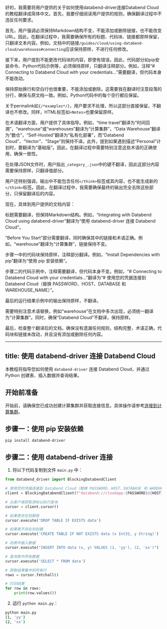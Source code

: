 <think>
好的，我需要将用户提供的关于如何使用databend-driver连接Databend Cloud的教程翻译成简体中文。首先，我要仔细阅读用户提供的规则，确保翻译过程中不违反任何要求。

首先，用户强调必须保持Markdown结构不变，不能添加或删除链接，也不能改变URL。因此，在翻译过程中，我需要确保所有的标题、代码块、链接都原样保留，只翻译文本内容。例如，文档中的链接`/guides/cloud/using-databend-cloud/warehouses#connecting`应该保持原样，不进行任何修改。

接下来，用户提到不能更改代码块的内容，即使有错误。因此，代码部分如pip安装命令、Python代码示例等，必须保持原样，只翻译注释部分。例如，注释“# Connecting to Databend Cloud with your credentials...”需要翻译，但代码本身不能改动。

保持原始换行和空白行也很重要，不能添加或删除。这需要我在翻译时注意段落的分行，确保与原文档一致。例如，Python代码中的每个空行都应保留。

关于permalink如`{/*examples*/}`，用户要求不处理，所以这部分直接保留，不翻译也不修改。同样，HTML标签如`<Notes>`也要保留原样。

在术语翻译方面，用户提供了具体指导。例如，“time travel”翻译为“时间回溯”，“warehouse”或“warehouses”翻译为“计算集群”，“Data Warehouse”翻译为“数仓”，“Self-Hosted”翻译为“私有化部署”，而“Databend Cloud”、“Vector”、“Stage”则保持不译。此外，提到如果遇到描述“Personal”计划时，要翻译为“基础版”。因此，在翻译过程中需要特别注意这些术语的正确使用，确保一致性。

在处理JSON文件时，用户指出`_category_.json`中的键不翻译，因此这部分内容需要保持原样，只翻译值部分。

用户还特别强调，输出中不能包含任何`</think>`标签或其内容，也不能生成新的`</think>`标签。因此，在翻译过程中，我需要确保最终的输出完全去除这些部分，只保留翻译后的内容。

现在，具体到用户提供的文档内容：

标题需要翻译，但保持Markdown结构。例如，“Integrating with Databend Cloud using databend-driver”翻译为“使用 databend-driver 连接 Databend Cloud”。

“Before You Start”部分需要翻译，同时确保其中的链接和术语正确。例如，“warehouse”翻译为“计算集群”，链接保持不变。

步骤一中的代码块保持原样，注释部分翻译。例如，“Install Dependencies with pip”翻译为“使用 pip 安装依赖”。

步骤二的代码示例中，注释需要翻译，但代码本身不变。例如，“# Connecting to Databend Cloud with your credentials...”翻译为“# 使用您的凭据连接到 Databend Cloud（替换 PASSWORD、HOST、DATABASE 和 WAREHOUSE_NAME）”。

最后的运行结果示例中的输出保持原样，不翻译。

需要特别注意术语替换，例如“warehouse”在文档中多次出现，必须统一翻译为“计算集群”。同时，确保“Databend Cloud”不翻译，保持原样。

最后，检查整个翻译后的文档，确保没有遗漏任何规则，结构完整，术语正确，代码块和链接未改动，并且没有添加或删除任何内容。
</think>

---
title: 使用 databend-driver 连接 Databend Cloud
---

本教程将指导您如何使用 `databend-driver` 连接 Databend Cloud，并通过 Python 创建表、插入数据并查询结果。

## 开始前准备

开始前，请确保您已成功创建计算集群并获取连接信息。具体操作请参考[连接到计算集群](/guides/cloud/using-databend-cloud/warehouses#connecting)。

## 步骤一：使用 pip 安装依赖

```shell
pip install databend-driver
```

## 步骤二：使用 databend-driver 连接

1. 将以下代码复制到文件 `main.py` 中：

```python
from databend_driver import BlockingDatabendClient

# 使用您的凭据连接到 Databend Cloud（替换 PASSWORD、HOST、DATABASE 和 WAREHOUSE_NAME）
client = BlockingDatabendClient(f"databend://cloudapp:{PASSWORD}@{HOST}:443/{DATABASE}?warehouse={WAREHOUSE_NAME}")

# 从客户端获取游标以执行查询
cursor = client.cursor()

# 如果表存在则删除
cursor.execute('DROP TABLE IF EXISTS data')

# 如果表不存在则创建
cursor.execute('CREATE TABLE IF NOT EXISTS data (x Int32, y String)')          

# 向表中插入数据
cursor.execute("INSERT INTO data (x, y) VALUES (1, 'yy'), (2, 'xx')")

# 查询表中所有数据
cursor.execute('SELECT * FROM data')

# 获取结果集中的所有行
rows = cursor.fetchall()

# 打印结果
for row in rows:
    print(row.values())
```

2. 运行 `python main.py`：

```bash
python main.py
(1, 'yy')
(2, 'xx')
```